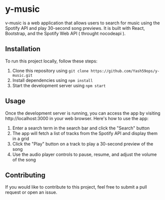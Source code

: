 # y-music

v-music is a web application that allows users to search for music using the Spotify API and play 30-second song previews. It is built with React, Bootstrap, and the Spotify Web API ( throught nocodeapi ).

## Installation

To run this project locally, follow these steps:

1. Clone this repository using `git clone https://github.com/Yash59ops/y-music.git` 
2. Install dependencies using `npm install`
3. Start the development server using `npm start`

## Usage

Once the development server is running, you can access the app by visiting http://localhost:3000 in your web browser. Here's how to use the app:

1. Enter a search term in the search bar and click the "Search" button
2. The app will fetch a list of tracks from the Spotify API and display them in a grid
3. Click the "Play" button on a track to play a 30-second preview of the song
4. Use the audio player controls to pause, resume, and adjust the volume of the song

## Contributing

If you would like to contribute to this project, feel free to submit a pull request or open an issue. 
